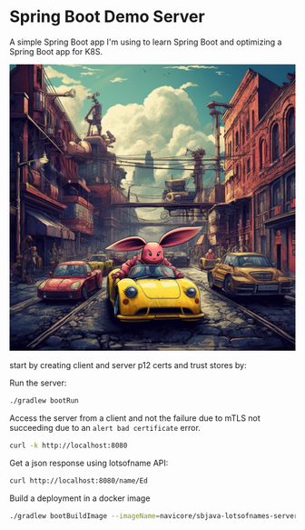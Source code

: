 Spring Boot Demo Server
====================

A simple Spring Boot app I'm using to learn Spring Boot and optimizing a Spring
Boot app for K8S.

![Fun Graphic](docs/rabbit_car.png)

start by creating client and server p12 certs and trust stores by:

Run the server:

```bash
./gradlew bootRun
```

Access the server from a client and not the failure due to mTLS not succeeding
due to an `alert bad certificate` error.

```bash
curl -k http://localhost:8080
```

Get a json response using lotsofname API:

```bash
curl http://localhost:8080/name/Ed
```

Build a deployment in a docker image

```bash
./gradlew bootBuildImage --imageName=navicore/sbjava-lotsofnames-server:0.1.0
```
